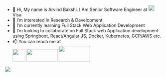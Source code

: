 - 👋 Hi, My name is Arvind Bakshi. I Am Senior Software Engineer at <img src="https://media-exp1.licdn.com/dms/image/C4E0BAQG_IZ4vSlsYfw/company-logo_100_100/0/1634115671849?e=1645660800&v=beta&t=98RnesYvE0C_Kao7QLblWSaHxYjesyKruzkKecXiT8E" width="20px" height="20px"/> Visa
- 👀 I’m interested in Research & Development
- 🌱 I’m currently learning Full Stack Web Application Development
- 💞️ I’m looking to collaborate on Full Stack web Application development using Springboot, React/Angular JS, Docker, Kubernetes, GCP/AWS etc.
- 📫 You can reach me at <br/>
<a href="https://linkedin.com/in/abcoolynr"><img src="https://media-exp1.licdn.com/dms/image/C4D0BAQGZKGGJ75S72g/company-logo_200_200/0/1629754938156?e=1645660800&v=beta&t=gaWpF8zvO48KnUPUtimDSJje9usprFk0EIn5PmKdPF4" width="40px" height="40px"/></a>
<a href="https://scholar.google.com/citations?hl=en&user=ZeJGp2sAAAAJ&view_op=list_works&gmla=AJsN-F6vUHqszwcmy9JZ7-ZIVHuea6wTq-XpclamjwjBgTEF5k2c8My9pRl4jxH9tQhUBhieKHnoE0_q60sWn1c_d2CmlS96HoY5zzQQ1giBEapaivv_Q_fMElNKcMPk1O5P2T1MiM14VOPD9l6YbABV_14cB7PpjQEzr-PlRdzVLhG9y_PS_94"><img src="https://upload.wikimedia.org/wikipedia/commons/a/a9/Google_Scholar_logo_2015.PNG" width="100px" height="40px"/></a>
<a href="https://www.hackerrank.com/arvindbakshicool"><img src="https://cdn-images-1.medium.com/max/2600/1*UGT1Rh9xLww3JeIDR1F0RQ.png" width="100px" height="50px"/></a>
<img src="https://media-exp1.licdn.com/dms/image/C5103AQH3DoWy83yTRA/profile-displayphoto-shrink_800_800/0/1526545278935?e=1643241600&v=beta&t=PdzmpUvhhL-iFEFSn8ISlgzlmr4Ta1vY6YI1nhO16vA" />
<!---
abcool/abcool is a ✨ special ✨ repository because its `README.md` (this file) appears on your GitHub profile.
You can click the Preview link to take a look at your changes.
--->
